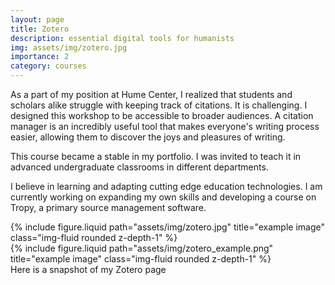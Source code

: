```yaml
---
layout: page
title: Zotero
description: essential digital tools for humanists
img: assets/img/zotero.jpg
importance: 2
category: courses
---
```


As a part of my position at Hume Center, I realized that students and scholars alike struggle with keeping track of citations. It is challenging. I designed this workshop to be accessible to broader audiences. A citation manager is an incredibly useful tool that makes everyone's writing process easier, allowing them to discover the joys and pleasures of writing.

This course became a stable in my portfolio. I was invited to teach it in advanced undergraduate classrooms in different departments.

I believe in learning and adapting cutting edge education technologies. I am currently working on expanding my own skills and developing a course on Tropy, a primary source management software.

<div class="row justify-content-sm-center">
    <div class="col-sm-8 mt-3 mt-md-0">
        {% include figure.liquid path="assets/img/zotero.jpg" title="example image" class="img-fluid rounded z-depth-1" %}
    </div>
    <div class="col-sm-4 mt-3 mt-md-0">
        {% include figure.liquid path="assets/img/zotero_example.png" title="example image" class="img-fluid rounded z-depth-1" %}
    </div>
</div>
<div class="caption">
    Here is a snapshot of my Zotero page
</div>

